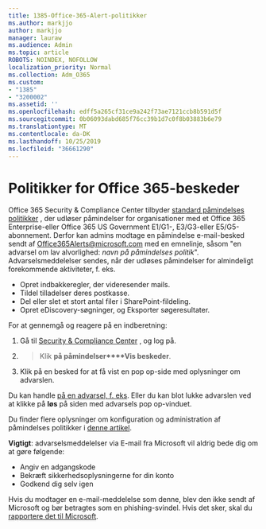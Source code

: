 ```yaml
---
title: 1385-Office-365-Alert-politikker
ms.author: markjjo
author: markjjo
manager: lauraw
ms.audience: Admin
ms.topic: article
ROBOTS: NOINDEX, NOFOLLOW
localization_priority: Normal
ms.collection: Adm_O365
ms.custom:
- "1385"
- "3200002"
ms.assetid: ''
ms.openlocfilehash: edff5a265cf31ce9a242f73ae7121ccb8b591d5f
ms.sourcegitcommit: 0b06093dabd685f76cc39b1d7c0f8b03883b6e79
ms.translationtype: MT
ms.contentlocale: da-DK
ms.lasthandoff: 10/25/2019
ms.locfileid: "36661290"
---
```

# <a name="office-365-alert-policies"></a>Politikker for Office 365-beskeder

Office 365 Security & Compliance Center tilbyder [standard påmindelses politikker](https://docs.microsoft.com/office365/securitycompliance/alert-policies#default-alert-policies) , der udløser påmindelser for organisationer med et Office 365 Enterprise-eller Office 365 US Government E1/G1-, E3/G3-eller E5/G5-abonnement. Derfor kan admins modtage en påmindelse e-mail-besked sendt af Office365Alerts@microsoft.com med en emnelinje, såsom "en advarsel om lav alvorlighed: *navn på påmindelses politik*". Advarselsmeddelelser sendes, når der udløses påmindelser for almindeligt forekommende aktiviteter, f. eks.

- Opret indbakkeregler, der videresender mails.
- Tildel tilladelser deres postkasse.
- Del eller slet et stort antal filer i SharePoint-fildeling.
- Opret eDiscovery-søgninger, og Eksporter søgeresultater.

For at gennemgå og reagere på en indberetning:

1. Gå til [Security & Compliance Center](https://protection.office.com) , og log på.
2.  > Klik **på påmindelser****Vis beskeder**.
3. Klik på en besked for at få vist en pop op-side med oplysninger om advarslen.

Du kan handle [på en advarsel, f. eks](https://docs.microsoft.com/office365/securitycompliance/responding-to-a-compromised-email-account). Eller du kan blot lukke advarslen ved at klikke på **løs** på siden med advarsels pop op-vinduet.

Du finder flere oplysninger om konfiguration og administration af påmindelses politikker i [denne artikel](https://docs.microsoft.com/office365/securitycompliance/alert-policies).

**Vigtigt**: advarselsmeddelelser via E-mail fra Microsoft vil aldrig bede dig om at gøre følgende:

- Angiv en adgangskode
- Bekræft sikkerhedsoplysningerne for din konto
- Godkend dig selv igen

Hvis du modtager en e-mail-meddelelse som denne, blev den ikke sendt af Microsoft og bør betragtes som en phishing-svindel. Hvis det sker, skal du [rapportere det til Microsoft](https://docs.microsoft.com/office365/SecurityCompliance/report-junk-email-and-phishing-scams-in-outlook-on-the-web-eop).